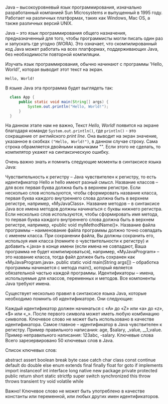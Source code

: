 Java – высокоуровневый язык программирования, изначально разработанный компанией Sun Microsystems и выпущенный в 1995 году. Работает на различных платформах, таких как Windows, Mac OS, а также различных версий UNIX.

Java – это язык программирования общего назначения, предназначенный для того, чтобы программисты могли писать один раз и запускать где угодно (WORA). Это означает, что скомпилированный код Java может работать на всех платформах, поддерживающих Java, без необходимости повторной компиляции.



Изучать язык программирования, обычно начинают с программы 'Hello, World!', которая выводит этот текст на экран.
```console
Hello, World!
```
В языке Java эта программа будет выглядеть так:
```java
  class App { 
      public static void main(String[] args) {
          System.out.println("Hello, World!");
      }
  }
```
На данном этапе нам не важно,
Текст *Hello, World!* появится на экране благодаря команде `System.out.println()`, где `println()` - это сокращение от английского *print line*. Она выводит на экран значение, указанное в скобках `("Hello, World!")`, в данном случае строку. Сама строка обрамляется двойными кавычками "". Если этого не сделать, то компилятор укажет на синтаксическую ошибку.

Очень важно знать и помнить следующие моменты в синтаксисе языка Java:

Чувствительность к регистру – Java чувствителен к регистру, то есть идентификатор Hello и hello имеют разный смысл. Название классов – для всех первая буква должна быть в верхнем регистре. Если несколько слов используются, чтобы сформировать название класса, первая буква каждого внутреннего слова должна быть в верхнем регистре, например, «MyJavaClass». Название методов – в синтаксисе Java все имена методов должны начинаться с буквы нижнего регистра. Если несколько слов используются, чтобы сформировать имя метода, то первая буква каждого внутреннего слова должна быть в верхнем регистре, например, «public void myMethodName()». Название файла программы – наименование файла программы должно точно совпадать с именем класса. При сохранении файла, Вы должны сохранить его, используя имя класса (помните о чувствительности к регистру) и добавить «.java» в конце имени (если имена не совпадают, Ваша программа не будет компилироваться), например, «MyJavaProgram» – это название класса, тогда файл должен быть сохранен как «MyJavaProgram.java». public static void main(String args[]) – обработка программы начинается с метода main(), который является обязательной частью каждой программы. Идентификаторы – имена, используемые для классов, переменных и методов. Все компоненты Java требуют имена.

Существует несколько правил в синтаксисе языка Java, которые необходимо помнить об идентификаторе. Они следующие:

Каждый идентификатор должен начинаться с «A» до «Z» или «a» до «z», «$» или «_». После первого символа может иметь любую комбинацию символов. Ключевое слово не может быть использовано в качестве идентификатора. Самое главное – идентификатор в Java чувствителен к регистру. Пример правильного написания: age, $salary, _value, __1_value. Пример неправильного написания: 123abc, -salary. Ключевые слова Всего зарезервировано 50 ключевых слов в Java.

Список ключевых слов:

abstract assert boolean break byte case catch char class const continue default do double else enum extends final finally float for goto if implements import instanceof int interface long native new package private protected public return short static strictfp super switch synchronized this throw throws transient try void volatile while

Важно! Ключевое слово не может быть употреблено в качестве константы или переменной, или любых других имен идентификаторов.